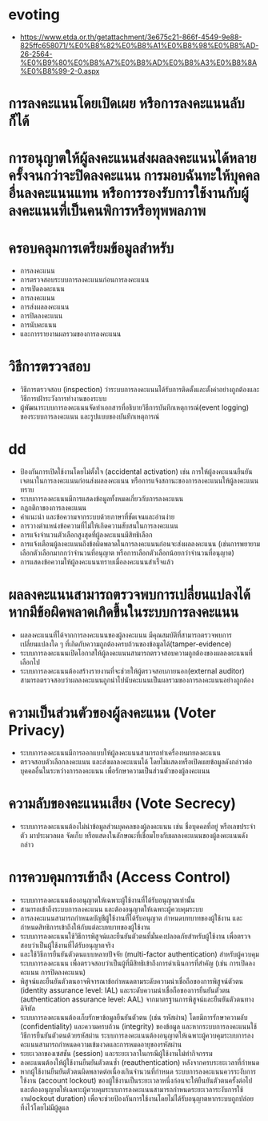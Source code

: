 # evoting

  - https://www.etda.or.th/getattachment/3e675c21-866f-4549-9e88-825ffc658071/%E0%B8%82%E0%B8%A1%E0%B8%98%E0%B8%AD-26-2564-%E0%B9%80%E0%B8%A7%E0%B8%AD%E0%B8%A3%E0%B8%8A%E0%B8%99-2-0.aspx

# การลงคะแนนโดยเปิดเผย หรือการลงคะแนนลับก็ได้

# การอนุญาตให้ผู้ลงคะแนนส่งผลลงคะแนนได้หลายครั้งจนกว่าจะปิดลงคะแนน การมอบฉันทะให้บุคคลอื่นลงคะแนนแทน หรือการรองรับการใช้งานกับผู้ลงคะแนนที่เป็นคนพิการหรือทุพพลภาพ

# ครอบคลุมการเตรียมข้อมูลสำหรับ
  - การลงคะแนน
  - การตรวจสอบระบบการลงคะแนนก่อนการลงคะแนน
  - การเปิดลงคะแนน
  - การลงคะแนน
  - การส่งผลลงคะแนน
  - การปิดลงคะแนน
  - การนับคะแนน
  - และการรายงานผลรวมของการลงคะแนน

# วิธีการตรวจสอบ
  - วิธีการตรวจสอบ (inspection) ว่าระบบการลงคะแนนได้รับการติดตั้งและตั้งค่าอย่างถูกต้องและวิธีการเฝ้าระวังการทำงานของระบบ
  - ผู้พัฒนาระบบการลงคะแนนจัดทำเอกสารที่อธิบายวิธีการบันทึกเหตุการณ์(event logging) ของระบบการลงคะแนน และรูปแบบของบันทึกเหตุการณ์

# dd
  - ป้องกันการเปิดใช้งานโดยไม่ตั้งใจ (accidental activation) เช่น การให้ผู้ลงคะแนนยืนยันเจตนาในการลงคะแนนก่อนส่งผลลงคะแนน หรือการแจ้งสถานะของการลงคะแนนให้ผู้ลงคะแนนทราบ
  - ระบบการลงคะแนนมีการแสดงข้อมูลทั้งหมดเกี่ยวกับการลงคะแนน
  - กฎกติกาของการลงคะแนน
  - คำแนะนำ และข้อความจากระบบด้วยภาษาที่ชัดเจนและอ่านง่าย
  - การวางตำแหน่งข้อความที่ไม่ให้เกิดความสับสนในการลงคะแนน
  - การแจ้งจำนวนตัวเลือกสูงสุดที่ผู้ลงคะแนนมีสิทธิเลือก
  - การแจ้งเตือนผู้ลงคะแนนถึงข้อผิดพลาดในการลงคะแนนก่อนจะส่งผลลงคะแนน (เช่นการพยายามเลือกตัวเลือกมากกว่าจำนวนที่อนุญาต หรือการเลือกตัวเลือกน้อยกว่าจำนวนที่อนุญาต)
  - การแสดงข้อความให้ผู้ลงคะแนนทราบเมื่อลงคะแนนสำเร็จแล้ว

# ผลลงคะแนนสามารถตรวจพบการเปลี่ยนแปลงได้หากมีข้อผิดพลาดเกิดขึ้นในระบบการลงคะแนน
  - ผลลงคะแนนที่ได้จากการลงคะแนนของผู้ลงคะแนน มีคุณสมบัติที่สามารถตรวจพบการเปลี่ยนแปลงใด ๆ ที่เกิดกับความถูกต้องครบถ้วนของข้อมูลได้(tamper-evidence)
  - ระบบการลงคะแนนเปิดโอกาสให้ผู้ลงคะแนนสามารถตรวจสอบความถูกต้องของผลลงคะแนนที่เลือกไป
  - ระบบการลงคะแนนต้องสร้างรายงานที่จะช่วยให้ผู้ตรวจสอบภายนอก(external auditor) สามารถตรวจสอบว่าผลลงคะแนนถูกนำไปนับคะแนนเป็นผลรวมของการลงคะแนนอย่างถูกต้อง

# ความเป็นส่วนตัวของผู้ลงคะแนน (Voter Privacy)
  - ระบบการลงคะแนนมีการออกแบบให้ผู้ลงคะแนนสามารถทำเครื่องหมายลงคะแนน
  - ตรวจสอบตัวเลือกลงคะแนน และส่งผลลงคะแนนได้ โดยไม่แสดงหรือเปิดเผยข้อมูลดังกล่าวต่อบุคคลอื่นในระหว่างการลงคะแนน เพื่อรักษาความเป็นส่วนตัวของผู้ลงคะแนน

# ความลับของคะแนนเสียง (Vote Secrecy)
  - ระบบการลงคะแนนต้องไม่นำข้อมูลส่วนบุคคลของผู้ลงคะแนน เช่น ชื่อบุคคลที่อยู่ หรือเลขประจำตัว มาประมวลผล จัดเก็บ หรือแสดงในลักษณะที่เชื่อมโยงกับผลลงคะแนนของผู้ลงคะแนนดังกล่าว

# การควบคุมการเข้าถึง (Access Control)
  - ระบบการลงคะแนนต้องอนุญาตให้เฉพาะผู้ใช้งานที่ได้รับอนุญาตเท่านั้น
  - สามารถเข้าถึงระบบการลงคะแนน และต้องอนุญาตให้เฉพาะผู้ควบคุมระบบ
  - การลงคะแนนสามารถกำหนดบัญชีผู้ใช้งานที่ได้รับอนุญาต กำหนดบทบาทของผู้ใช้งาน และกำหนดสิทธิการเข้าถึงให้กับแต่ละบทบาทของผู้ใช้งาน
  - ระบบการลงคะแนนใช้วิธีการพิสูจน์และยืนยันตัวตนที่มั่นคงปลอดภัยสำหรับผู้ใช้งาน เพื่อตรวจสอบว่าเป็นผู้ใช้งานที่ได้รับอนุญาตจริง
  - และใช้วิธีการยืนยันตัวตนแบบหลายปัจจัย (multi-factor authentication) สำหรับผู้ควบคุมระบบการลงคะแนน เพื่อตรวจสอบว่าเป็นผู้ที่มีสิทธิเข้าถึงการดำเนินการที่สำคัญ (เช่น การเปิดลงคะแนน การปิดลงคะแนน)
  - พิสูจน์และยืนยันตัวตนอาจพิจารณาข้อกำหนดตามระดับความน่าเชื่อถือของการพิสูจน์ตัวตน (identity assurance level: IAL) และระดับความน่าเชื่อถือของการยืนยันตัวตน (authentication assurance level: AAL) จากมาตรฐานการพิสูจน์และยืนยันตัวตนทางดิจิทัล
  - ระบบการลงคะแนนต้องเก็บรักษาข้อมูลยืนยันตัวตน (เช่น รหัสผ่าน) โดยมีการรักษาความลับ (confidentiality) และความครบถ้วน (integrity) ของข้อมูล และหากระบบการลงคะแนนใช้วิธีการยืนยันตัวตนด้วยรหัสผ่าน ระบบการลงคะแนนต้องอนุญาตให้เฉพาะผู้ควบคุมระบบการลงคะแนนสามารถกำหนดความเข้มงวดและการหมดอายุของรหัสผ่าน
  - ระยะเวลาของเซสชัน (session) และระยะเวลาในกรณีผู้ใช้งานไม่ทำกิจกรรม
  - ลงคะแนนต้องให้ผู้ใช้งานยืนยันตัวตนซ้ำ (reauthentication) หลังจากครบระยะเวลาที่กำหนด
  - หากผู้ใช้งานยืนยันตัวตนผิดพลาดต่อเนื่องเกินจำนวนที่กำหนด ระบบการลงคะแนนควรระงับการใช้งาน (account lockout) ของผู้ใช้งานเป็นระยะเวลาหนึ่งก่อนจะให้ยืนยันตัวตนครั้งต่อไป และต้องอนุญาตให้เฉพาะผู้ควบคุมระบบการลงคะแนนสามารถกำหนดระยะเวลาระงับการใช้งานlockout duration) เพื่อจะช่วยป้องกันการใช้งานโดยไม่ได้รับอนุญาตหากระบบถูกปล่อยทิ้งไว้โดยไม่มีผู้ดูแล

    


